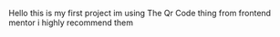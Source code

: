 Hello this is my first project im using The Qr Code thing from frontend mentor i highly recommend them